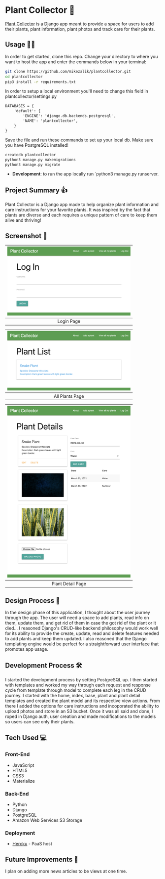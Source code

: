 # Plant Collector 🌿

[Plant Collector](https://plant-collections.herokuapp.com/) is a Django app meant to provide a space for users to add their plants, plant information, plant photos and track care for their plants.

## Usage 👩‍💻

In order to get started, clone this repo. Change your directory to where you want to host the app and enter the commands below in your terminal:

```bash
git clone https://github.com/mikezalik/plantcollector.git
cd plantcollector
pip3 install -r requirements.txt
```

In order to setup a local environment you'll need to change this field in plantcollector/settings.py

```
DATABASES = {
    'default': {
        'ENGINE': 'django.db.backends.postgresql',
        'NAME': 'plantcollector',
    }
}
```

Save the file and run these commands to set up your local db. Make sure you have PostgreSQL installed!

```
createdb plantcollector
python3 manage.py makemigrations
python3 manage.py migrate

```

- **Development**: to run the app locally run `python3 manage.py runserver.

## Project Summary 👍

Plant Collector is a Django app made to help organize plant information and care instructions for your favorite plants. It was inspired by the fact that plants are diverse and each requires a unique pattern of care to keep them alive and thriving!

## Screenshot 📸

| <img alt="Landing Page" src="public/login.png" width="400"> |
| :---------------------------------------------------------: |
|                         Login Page                          |

| <img alt="Landing Page" src="public/view_all.png" width="400"> |
| :------------------------------------------------------------: |
|                        All Plants Page                         |

| <img alt="Landing Page" src="public/plant_details.png" width="400"> |
| :-----------------------------------------------------------------: |
|                          Plant Detail Page                          |

## Design Process 📐

In the design phase of this application, I thought about the user journey through the app. The user will need a space to add plants, read info on them, update them, and get rid of them in case the got rid of the plant or it died... I reasoned Django's CRUD-like backend philosophy would work well for its ability to provide the create, update, read and delete features needed to add plants and keep them updated. I also reasoned that the Django templating engine would be perfect for a straightforward user interface that promotes app usage.

## Development Process 🛠

I started the development process by setting PostgreSQL up. I then started with templates and worked my way through each request and response cycle from template through model to complete each leg in the CRUD journey. I started with the home, index, base, plant and plant detail templates and created the plant model and its respective view actions. From there I added the options for care instructions and incoporated the ability to upload photos and store in an S3 bucket. Once it was all said and done, I roped in Django auth, user creation and made modifications to the models so users can see only their plants.

## Tech Used 💻

### Front-End

- JavaScript
- HTML5
- CSS3
- Materialize

### Back-End

- Python
- Django
- PostgreSQL
- Amazon Web Services S3 Storage

### Deployment

- [Heroku](https://heroku.com) - PaaS host

## Future Improvements 🚀

I plan on adding more news articles to be views at one time.
